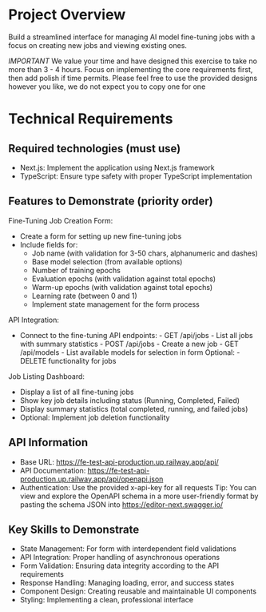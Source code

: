 # Project Overview

Build a streamlined interface for managing AI model fine-tuning jobs with a focus on creating new jobs and viewing existing ones.

_IMPORTANT_
We value your time and have designed this exercise to take no more than 3 - 4 hours. Focus on implementing the core requirements first, then add polish if time permits.
Please feel free to use the provided designs however you like, we do not expect you to copy one for one

# Technical Requirements

## Required technologies (must use)

- Next.js: Implement the application using Next.js framework
- TypeScript: Ensure type safety with proper TypeScript implementation

## Features to Demonstrate (priority order)

Fine-Tuning Job Creation Form:

- Create a form for setting up new fine-tuning jobs
- Include fields for:
  - Job name (with validation for 3-50 chars, alphanumeric and dashes)
  - Base model selection (from available options)
  - Number of training epochs
  - Evaluation epochs (with validation against total epochs)
  - Warm-up epochs (with validation against total epochs)
  - Learning rate (between 0 and 1)
  - Implement state management for the form process

API Integration:

- Connect to the fine-tuning API endpoints: - GET /api/jobs - List all jobs with summary statistics - POST /api/jobs - Create a new job - GET /api/models - List available models for selection in form
  Optional: - DELETE functionality for jobs

Job Listing Dashboard:

- Display a list of all fine-tuning jobs
- Show key job details including status (Running, Completed, Failed)
- Display summary statistics (total completed, running, and failed jobs)
- Optional: Implement job deletion functionality

## API Information

- Base URL: https://fe-test-api-production.up.railway.app/api/
- API Documentation: https://fe-test-api-production.up.railway.app/api/openapi.json
- Authentication: Use the provided x-api-key for all requests
  Tip: You can view and explore the OpenAPI schema in a more user-friendly format by pasting the schema JSON into https://editor-next.swagger.io/

## Key Skills to Demonstrate

- State Management: For form with interdependent field validations
- API Integration: Proper handling of asynchronous operations
- Form Validation: Ensuring data integrity according to the API requirements
- Response Handling: Managing loading, error, and success states
- Component Design: Creating reusable and maintainable UI components
- Styling: Implementing a clean, professional interface
